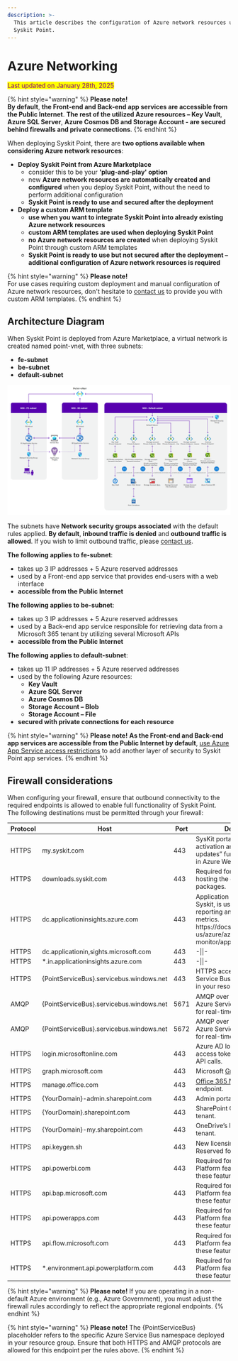 ```yaml
---
description: >-
  This article describes the configuration of Azure network resources used by
  Syskit Point.
---
```


# Azure Networking

<mark style="color:purple;">Last updated on January 28th, 2025</mark>

{% hint style="warning" %}
**Please note!**\
**By default**, **the Front-end and Back-end app services are accessible from the Public Internet**. **The rest of the utilized Azure resources – Key Vault**, **Azure SQL Server**, **Azure Cosmos DB and Storage Account - are secured behind firewalls and private connections**.
{% endhint %}

When deploying Syskit Point, there are **two options available when considering Azure network resources**:

* **Deploy Syskit Point from Azure Marketplace**
  * consider this to be your **'plug-and-play' option**
  * new **Azure network resources are automatically created and configured** when you deploy Syskit Point, without the need to perform additional configuration
  * **Syskit Point is ready to use and secured after the deployment**
* **Deploy a custom ARM template**
  * **use when you want to integrate Syskit Point into already existing Azure network resources**
  * **custom ARM templates are used when deploying Syskit Point**
  * **no Azure network resources are created** when deploying Syskit Point through custom ARM templates
  * **Syskit Point is ready to use but not secured after the deployment – additional configuration of Azure network resources is required**

{% hint style="warning" %}
**Please note!**\
For use cases requiring custom deployment and manual configuration of Azure network resources, don't hesitate to [contact us](https://www.syskit.com/company/contact-us) to provide you with custom ARM templates.
{% endhint %}

## Architecture Diagram

When Syskit Point is deployed from Azure Marketplace, a virtual network is created named point-vnet, with three subnets:

* **fe-subnet**
* **be-subnet**
* **default-subnet**

![Azure Networking - Architecture Diagram](../../.gitbook/assets/azure-networking-diagram.png)

The subnets have **Network security groups associated** with the default rules applied. **By default**, **inbound traffic is denied** and **outbound traffic is allowed**. If you wish to limit outbound traffic, please [contact us](https://www.syskit.com/company/contact-us).

**The following applies to fe-subnet**:

* takes up 3 IP addresses + 5 Azure reserved addresses
* used by a Front-end app service that provides end-users with a web interface
* **accessible from the Public Internet**

**The following applies to be-subnet**:

* takes up 3 IP addresses + 5 Azure reserved addresses
* used by a Back-end app service responsible for retrieving data from a Microsoft 365 tenant by utilizing several Microsoft APIs
* **accessible from the Public Internet**

**The following applies to default-subnet**:

* takes up 11 IP addresses + 5 Azure reserved addresses
* used by the following Azure resources:
  * **Key Vault**
  * **Azure SQL Server**
  * **Azure Cosmos DB**
  * **Storage Account – Blob**
  * **Storage Account – File**
* **secured with private connections for each resource**

{% hint style="warning" %}
**Please note!** **As the Front-end and Back-end app services are accessible from the Public Internet by default**, [use Azure App Service access restrictions](https://docs.microsoft.com/en-us/azure/app-service/app-service-ip-restrictions) to add another layer of security to Syskit Point app services.
{% endhint %}

## Firewall considerations

When configuring your firewall, ensure that outbound connectivity to the required endpoints is allowed to enable full functionality of Syskit Point.\
The following destinations must be permitted through your firewall:

<table><thead><tr><th width="111">Protocol</th><th width="272">Host</th><th width="87">Port</th><th>Description</th></tr></thead><tbody><tr><td>HTTPS</td><td>my.syskit.com</td><td>443</td><td>SysKit portal for license activation and “Check for updates” functionality, hosted in Azure West Europe.</td></tr><tr><td>HTTPS</td><td>downloads.syskit.com</td><td>443</td><td>Required for future updates, hosting the deployment packages.</td></tr><tr><td>HTTPS</td><td>dc.applicationinsights.azure.com</td><td>443</td><td>Application Insights, owned by Syskit, is used for critical error reporting and performance metrics. https://docs.microsoft.com/en-us/azure/azure-monitor/app/ip-addresses</td></tr><tr><td>HTTPS</td><td>dc.applicationin,sights.microsoft.com</td><td>443</td><td>-||-</td></tr><tr><td>HTTPS</td><td>*.in.applicationinsights.azure.com</td><td>443</td><td>-||-</td></tr><tr><td>HTTPS</td><td>{PointServiceBus}.servicebus.windows.net</td><td>443</td><td>HTTPS access to the Azure Service Bus instance deployed in your resource group.</td></tr><tr><td>AMQP</td><td>{PointServiceBus}.servicebus.windows.net</td><td>5671</td><td>AMQP over TLS access to the Azure Service Bus. Required for real-time communication.</td></tr><tr><td>AMQP</td><td>{PointServiceBus}.servicebus.windows.net</td><td>5672</td><td>AMQP over TLS access to the Azure Service Bus. Required for real-time communication.</td></tr><tr><td>HTTPS</td><td>login.microsoftonline.com</td><td>443</td><td>Azure AD login endpoint to get access tokens necessary for API calls.</td></tr><tr><td>HTTPS</td><td>graph.microsoft.com</td><td>443</td><td>Microsoft <a href="https://docs.microsoft.com/en-us/graph/">Graph API</a> endpoint.</td></tr><tr><td>HTTPS</td><td>manage.office.com</td><td>443</td><td><a href="https://docs.microsoft.com/en-us/office/office-365-management-api/office-365-management-apis-overview">Office 365 Management API</a> endpoint.</td></tr><tr><td>HTTPS</td><td>{YourDomain}-admin.sharepoint.com</td><td>443</td><td>Admin portal of your tenant.</td></tr><tr><td>HTTPS</td><td>{YourDomain}.sharepoint.com</td><td>443</td><td>SharePoint Online sites of your tenant.</td></tr><tr><td>HTTPS</td><td>{YourDomain}-my.sharepoint.com</td><td>443</td><td>OneDrive’s location for your tenant.</td></tr><tr><td>HTTPS</td><td>api.keygen.sh</td><td>443</td><td>New licensing system. Reserved for future usage.</td></tr><tr><td>HTTPS</td><td>api.powerbi.com</td><td>443</td><td>Required for Syskit Point Power Platform features. Optional if these features are not in use.</td></tr><tr><td>HTTPS</td><td>api.bap.microsoft.com</td><td>443</td><td>Required for Syskit Point Power Platform features. Optional if these features are not in use.</td></tr><tr><td>HTTPS</td><td>api.powerapps.com</td><td>443</td><td>Required for Syskit Point Power Platform features. Optional if these features are not in use.</td></tr><tr><td>HTTPS</td><td>api.flow.microsoft.com</td><td>443</td><td>Required for Syskit Point Power Platform features. Optional if these features are not in use.</td></tr><tr><td>HTTPS</td><td>*.environment.api.powerplatform.com</td><td>443</td><td>Required for Syskit Point Power Platform features. Optional if these features are not in use.</td></tr></tbody></table>

{% hint style="warning" %}
**Please note!** If you are operating in a non-default Azure environment (e.g., Azure Government), you must adjust the firewall rules accordingly to reflect the appropriate regional endpoints.
{% endhint %}

{% hint style="warning" %}
**Please note!** The {PointServiceBus} placeholder refers to the specific Azure Service Bus namespace deployed in your resource group. Ensure that both HTTPS and AMQP protocols are allowed for this endpoint per the rules above.
{% endhint %}

